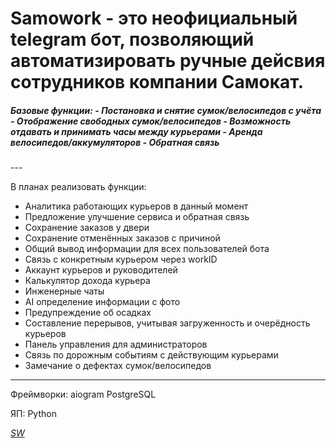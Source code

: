 # Samowork - это неофициальный telegram бот, позволяющий автоматизировать ручные дейсвия сотрудников компании Самокат.

<h5>
Базовые функции:
- Постановка и снятие сумок/велосипедов с учёта
- Отображение свободных сумок/велосипедов
- Возможность отдавать и принимать часы между курьерами
- Аренда велосипедов/аккумуляторов 
- Обратная связь
</h5>
---

В планах реализовать функции:
- Аналитика работающих курьеров в данный момент
- Предложение улучшение сервиса и обратная связь
- Сохранение заказов у двери
- Сохранение отменённых заказов с причиной
- Общий вывод информации для всех пользователей бота
- Связь с конкретным курьером через workID
- Аккаунт курьеров и руководителей
- Калькулятор дохода курьера
- Инженерные чаты
- AI определение информации с фото
- Предупреждение об осадках
- Составление перерывов, учитывая загруженность и очерёдность курьеров
- Панель управления для администраторов
- Связь по дорожным событиям с действующим курьерами
- Замечание о дефектах сумок/велосипедов

---

Фреймворки:
aiogram
PostgreSQL

ЯП:
Python

*[SW](https://t.me/antonio_kartonioo)*